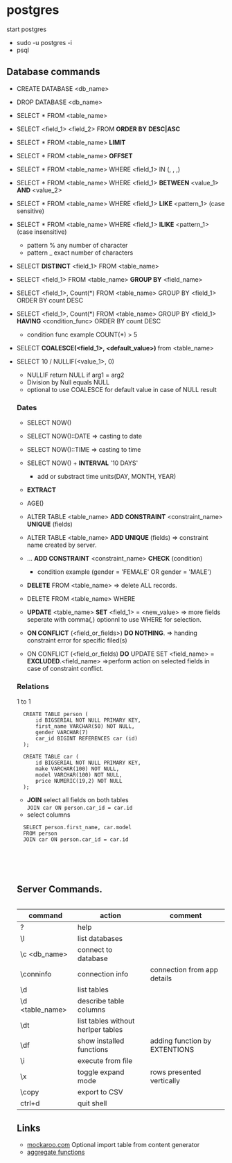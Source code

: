 # postgres

start postgres
- sudo -u postgres -i
- psql


## Database commands
- CREATE DATABASE <db_name>
- DROP DATABASE <db_name>
- SELECT * FROM <table_name>
- SELECT <field_1> <field_2> FROM <table> __ORDER BY__ <column> __DESC|ASC__
- SELECT * FROM <table_name> __LIMIT__
- SELECT * FROM <table_name> __OFFSET__
- SELECT * FROM <table_name> WHERE <field_1> IN (<value-1>, <value-2>, <value-3>,)
- SELECT * FROM <table_name> WHERE <field_1> __BETWEEN__ <value_1> __AND__ <value_2>
- SELECT * FROM <table_name> WHERE <field_1> __LIKE__ <pattern_1>   (case sensitive)
- SELECT * FROM <table_name> WHERE <field_1> __ILIKE__ <pattern_1>  (case insensitive)
  - pattern % any number of character
  - pattern _ exact number of characters

- SELECT __DISTINCT__ <field_1> FROM <table_name>
- SELECT <field_1> FROM <table_name> __GROUP BY__ <field_name>
- SELECT <field_1>, Count(*) FROM <table_name> GROUP BY <field_1> ORDER BY count DESC
- SELECT <field_1>, Count(*) FROM <table_name> GROUP BY <field_1> __HAVING__ <condition_func> ORDER BY count DESC
  - condition func example COUNT(*) > 5
- SELECT __COALESCE(<field_1>, <default_value>)__ from <table_name>
- SELECT 10 / NULLIF(<value_1>, 0)
  - NULLIF return NULL if arg1 = arg2
  - Division by Null equals NULL
  - optional  to use COALESCE for default value in case of NULL result
  
  
 ### Dates
- SELECT NOW()
- SELECT NOW()::DATE   => casting to date
- SELECT NOW()::TIME   => casting to time
- SELECT NOW() + __INTERVAL__ '10 DAYS' 
  - add or substract time units(DAY, MONTH, YEAR) 
- __EXTRACT__
- AGE()
  
- ALTER TABLE <table_name> __ADD CONSTRAINT__ <constraint_name> __UNIQUE__ (fields)
- ALTER TABLE <table_name> __ADD UNIQUE__ (fields)  => constraint name created by server.
  
- ... __ADD CONSTRAINT__ <constraint_name> __CHECK__ (condition)
  - condition example (gender = 'FEMALE' OR gender = 'MALE')
  
- __DELETE__ FROM <table_name>   => delete ALL records.
- DELETE FROM <table_name> WHERE <conditions>
  
- __UPDATE__ <table_name> __SET__ <field_1> = <new_value> => more fields seperate with comma(,)
  optionnl to use WHERE for selection.
- __ON CONFLICT__ (<field_or_fields>) __DO NOTHING__.   => handing constraint error for specific filed(s)
- ON CONFLICT (<field_or_fields) __DO__ UPDATE SET <field_name> = __EXCLUDED__.<field_name> =>perform         action on selected fields in case of constraint conflict.
  
### Relations
  1 to 1
  
```
  CREATE TABLE person (
      id BIGSERIAL NOT NULL PRIMARY KEY,
      first_name VARCHAR(50) NOT NULL,
      gender VARCHAR(7) 
      car_id BIGINT REFERENCES car (id)
  );
  
  CREATE TABLE car (
      id BIGSERIAL NOT NULL PRIMARY KEY,
      make VARCHAR(100) NOT NULL,
      model VARCHAR(100) NOT NULL, 
      price NUMERIC(19,2) NOT NULL
  );
```
- __JOIN__ select all fields on both tables <br> 
``` JOIN car ON person.car_id = car.id ```
- select columns
``` 
  SELECT person.first_name, car.model 
  FROM person
  JOIN car ON person.car_id = car.id 
``` 
  

  

<br><br><br>

## Server Commands.
| command | action| comment|
|---|---|---|
|\?|help| |
|\l| list databases||
|\c <db_name>|connect to database|
|\conninfo|connection info| connection from app details|
|\d | list tables | |
  |\d <table_name>| describe table columns||
|\dt| list tables without herlper tables|
|\df| show installed functions| adding function by EXTENTIONS|
|\i <file>| execute from file| 
|\x| toggle expand mode | rows presented vertically |
|\copy| export to CSV| |
  |ctrl+d|quit shell||


## Links
 - [mockaroo.com](https://www.mockaroo.com/) Optional import table from content generator
 - [aggregate functions](https://www.postgresql.org/docs/9.5/functions-aggregate.html)
